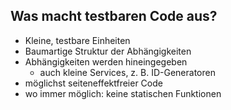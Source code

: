 ## Was macht testbaren Code aus?

* Kleine, testbare Einheiten
* Baumartige Struktur der Abhängigkeiten
* Abhängigkeiten werden hineingegeben
  * auch kleine Services, z. B. ID-Generatoren
* möglichst seiteneffektfreier Code
* wo immer möglich: keine statischen Funktionen
